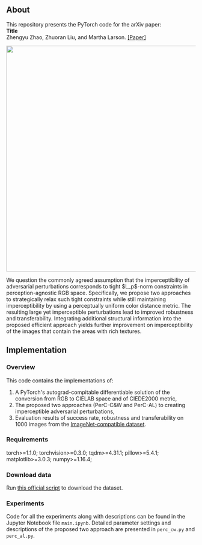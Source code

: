 ## About
This repository presents the PyTorch code for the arXiv paper:  
**Title**  
Zhengyu Zhao, Zhuoran Liu, and Martha Larson. [[Paper]]()
<p align="center">
  <img src="https://github.com/ZhengyuZhao/color_adversarial/blob/master/figures/figure1.PNG" width='600'>
</p>
We question the commonly agreed assumption that the imperceptibility of adversarial perturbations corresponds to tight $L_p$-norm constraints in perception-agnostic RGB space.
Specifically, we propose two approaches to strategically relax such tight constraints while still maintaining imperceptibility by using a perceptually uniform color distance metric.
The resulting large yet imperceptible perturbations lead to improved robustness and transferability.
Integrating additional structural information into the proposed efficient approach yields further improvement on imperceptibility of the images that contain the areas with rich textures.


## Implementation

### Overview

This code contains the implementations of:
 1. A PyTorch's autograd-compitable differentiable solution of the conversion from RGB to CIELAB space and of CIEDE2000 metric,
 2. The proposed two approaches (PerC-C&W and PerC-AL) to creating imperceptible adversarial perturbations,
 3. Evaluation results of success rate, robustness and transferability on 1000 images from the [ImageNet-compatible dataset](https://github.com/tensorflow/cleverhans/tree/master/examples/nips17_adversarial_competition/dataset).
 
### Requirements
torch>=1.1.0; torchvision>=0.3.0; tqdm>=4.31.1; pillow>=5.4.1; matplotlib>=3.0.3;  numpy>=1.16.4; 

### Download data

Run [this official script](https://github.com/tensorflow/cleverhans/blob/master/examples/nips17_adversarial_competition/dataset/download_images.py) to download the dataset.

### Experiments
Code for all the experiments along with descriptions can be found in the Jupyter Notebook file ```main.ipynb```.
Detailed parameter settings and descriptions of the proposed two approach are presented in ```perc_cw.py``` and ```perc_al.py```.
